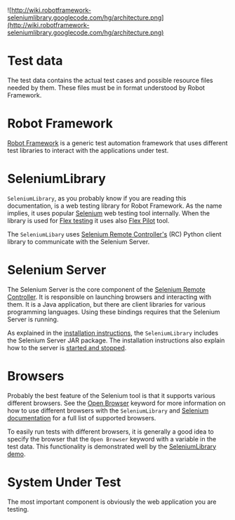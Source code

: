 

![http://wiki.robotframework-seleniumlibrary.googlecode.com/hg/architecture.png](http://wiki.robotframework-seleniumlibrary.googlecode.com/hg/architecture.png)

# Test data #

The test data contains the actual test cases and possible resource files
needed by them. These files must be in format understood by Robot Framework.

# Robot Framework #

[Robot Framework](http://robotframework.org) is a generic test
automation framework that uses different test libraries to interact
with the applications under test.

# SeleniumLibrary #

`SeleniumLibrary`, as you probably know if you are reading this
documentation, is a web testing library for Robot Framework. As the name
implies, it uses popular [Selenium](http://seleniumhq.org) web
testing tool internally. When the library is used for [Flex testing](FlexTesting.md) it uses also [Flex Pilot](https://github.com/mde/flex-pilot) tool.

The `SeleniumLibary` uses
[Selenium Remote Controller's](http://seleniumhq.org/projects/remote-control/)
(RC) Python client library to communicate with the Selenium Server.

# Selenium Server #

The Selenium Server is the core component of the
[Selenium Remote Controller](http://seleniumhq.org/projects/remote-control/).
It is responsible on launching browsers and interacting
with them. It is a Java application, but there are client libraries
for various programming languages. Using these bindings requires that
the Selenium Server is running.

As explained in the [installation instructions](InstallationInstructions.md),
the `SeleniumLibrary` includes the Selenium Server JAR package. The
installation instructions also explain how to the server is
[started and stopped](InstallationInstructions#Starting_Selenium_Server.md).

# Browsers #

Probably the best feature of the Selenium tool is that it supports various
different browsers. See the [Open Browser](LibraryDocumentation.md) keyword for
more information on how to use different browsers with the `SeleniumLibrary`
and [Selenium documentation](http://seleniumhq.org/docs/) for a full list
of supported browsers.

To easily run tests with different browsers, it is generally a good idea to specify the browser that the `Open Browser` keyword with a variable in the test data. This functionality is demonstrated well by the [SeleniumLibrary demo](Demo#Using_different_browsers.md).

# System Under Test #

The most important component is obviously the web application you are testing.